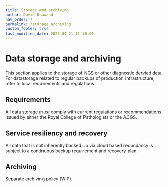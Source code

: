 ```yaml
---
title: Storage and archiving
author: David Brawand
nav_order: 7
permalink: /storage_archiving
custom_footer: true
last_modified_date: 2023-04-21 11:10:01
---
```

# Data storage and archiving

This section applies to the storage of NGS or other diagnostic dervied data. For datastorage related to regular backups of production infrastructure, refer to local requirements and regulations.

## Requirements

All data storage _must_ comply with current regulations or recommendations issued by either the Royal College of Pathologists or the ACGS.

## Service resiliency and recovery

All data that is not inherently backed up via cloud based redundancy is subject to a continuous backup requirement and recovery plan.

## Archiving

Separate archiving policy (WIP).
